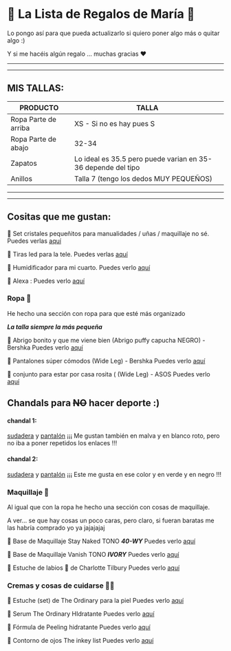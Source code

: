 # 🎁 La Lista de Regalos de María 🎁

Lo pongo así para que pueda actualizarlo si quiero poner algo más o quitar algo :)

Y si me hacéis algún regalo ... muchas gracias ❤️

---
---
## MIS TALLAS:

| PRODUCTO | TALLA | 
| --- | --- |
| Ropa Parte de arriba | XS - Si no es hay pues S|
| Ropa Parte de abajo | 32-34 |
| Zapatos | Lo ideal es 35.5 pero puede varian en 35-36 depende del tipo |
| Anillos | Talla 7 (tengo los dedos MUY PEQUEÑOS)|

---
---

## Cositas que me gustan: 

🔷   Set cristales pequeñitos para manualidades / uñas / maquillaje no sé.
  Puedes verlas [aquí](https://www.amazon.es/Biutee-Diamantes-Decoracion-Decorativas-Selector/dp/B07JDFSHYX/ref=sr_1_20?__mk_es_ES=%C3%85M%C3%85%C5%BD%C3%95%C3%91&dchild=1&keywords=set+cristales+maquillaje&qid=1608501262&sr=8-20)

🔷   Tiras led para la tele.
   Puedes verlas [aquí](https://www.amazon.es/gp/aw/d/B086YFWZGS/ref=sspa_mw_detail_0?ie=UTF8&psc=)
   
🔷   Humidificador para mi cuarto. 
  Puedes verlo [aquí](https://www.amazon.es/dp/B07X912F4V/ref=cm_sw_r_cp_awdb_imm_t1_DVYNFb3KFAMG8)
  
🔷    Alexa : 
  Puedes verlo [aquí](https://www.amazon.es/nuevo-echo-dot-4a-generacion-altavoz-inteligente-con-alexa-blanco/dp/B084J4MZK6/ref=mp_s_a_1_2?dchild=1&keywords=alexa&qid=1604267178&sr=8-2&th=1&psc=1)
  
### Ropa 👗
He hecho una sección con ropa para que esté más organizado 

***La talla siempre la más pequeña***

🔷   Abrigo bonito y que me viene bien (Abrigo puffy capucha NEGRO) - Bershka
Puedes verlo [aquí](https://www.bershka.com/es/abrigo-puffy-capucha-c0p102444593.html?colorId=800)

🔷   Pantalones súper cómodos (Wide Leg) - Bershka
Puedes verlo [aquí](https://www.bershka.com/es/pantal%C3%B3n-wide-leg-c0p102737981.html?colorId=892)

🔷   conjunto para estar por casa rosita ( (Wide Leg) - ASOS
Puedes verlo [aquí](https://www.asos.com/es/new-look-petite/conjunto-rosa-de-canale-con-top-y-pantalones-de-new-look-petite/prd/21742602?clr=rosa&colourwayid=60219173&SearchQuery=top%20y%20pantalon)

## Chandals para ~~NO~~  hacer deporte :)

#### chandal 1: 

[sudadera](https://www.zara.com/es/es/sudadera-b%C3%A1sica-p01660802.html?v1=57841128&v2=1549515#selectedColor=500&origin=shopcart) y [pantalón](https://www.zara.com/es/es/pantal%C3%B3n-jogger-felpa-p01660807.html?v1=67268088&v2=1549515#selectedColor=500&origin=shopcart)
    ¡¡¡ Me gustan también en malva y en blanco roto, pero no iba a poner repetidos los enlaces !!!
    
#### chandal 2:

[sudadera](https://www.zara.com/es/es/sudadera-capucha-p01058626.html?v1=56161187&v2=1549515) y [pantalón](https://www.zara.com/es/es/pantal%C3%B3n-jogger-p05039997.html?v1=71538919&v2=1549515#selectedColor=711&origin=shopcart)
    ¡¡¡ Este me gusta en ese color y en verde y en negro !!!

### Maquillaje 💄
Al igual que con la ropa he hecho una sección con cosas de maquillaje.

A ver... se que hay cosas un poco caras, pero claro, si fueran baratas me las habría comprado yo ya jajajajaj

🔷   Base de Maquillaje Stay Naked TONO ***40-WY***
Puedes verlo [aquí](https://www.sephora.es/p/stay-naked-foundation---base-de-maquillaje-P3799010.html)

🔷   Base de Maquillaje Vanish TONO ***IVORY***
Puedes verlo [aquí](https://www.sephora.es/p/vanish-seamless-finish-liquid-foundation---base-de-maquillaje-liquida-465828.html)

🔷   Estuche de labios 👄 de Charlotte Tilbury
Puedes verlo [aquí](https://www.sephora.es/p/pillow-talk-lip-secrets---estuche-de-navidad-530174.html)

### Cremas y cosas de cuidarse 💅🏻

🔷     Estuche (set) de The Ordinary para la piel 
Puedes verlo [aquí](https://www.sephora.es/p/balance-set----cofre-edicion-navidad-536032.html)

🔷     Serum The Ordinary HIdratante
Puedes verlo [aquí](https://www.sephora.es/p/%C3%A1cido-hialuronico-2-%25-b5---serum-hidratante-502440.html)

🔷     Fórmula de Peeling hidratante 
Puedes verlo [aquí](https://www.sephora.es/p/%C3%A1cido-l%C3%A1ctico-10-%25-ha---formula-de-peeling-502441.html)

🔷     Contorno de ojos The inkey list
Puedes verlo [aquí](https://www.sephora.es/p/retinol-eye-cream---crema-contorno-505421.html)
